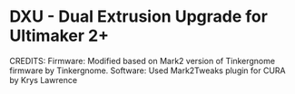 # DXU - Dual Extrusion Upgrade for Ultimaker 2+


CREDITS:
Firmware: Modified based on Mark2 version of Tinkergnome firmware by Tinkergnome.
Software: Used Mark2Tweaks plugin for CURA by Krys Lawrence
